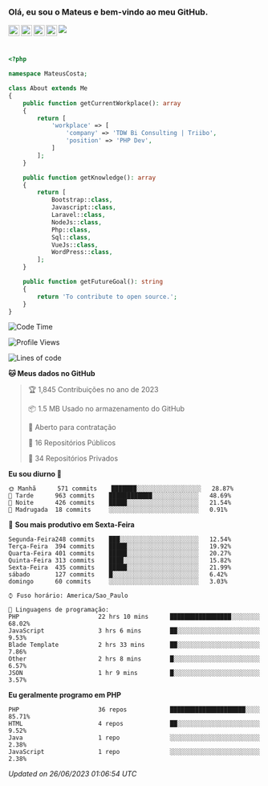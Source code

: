 
### Olá, eu sou o Mateus e bem-vindo ao meu GitHub.

<a href="https://costamateus.com.br/">
  <img align="left" alt="MLC" width="22px" src="https://www.costamateus.com.br/favicon.ico" />
</a>
<a href="https://www.linkedin.com/in/costamateus6/">
  <img align="left" alt="LinkedIn Mateus" width="22px" src="https://cdn.jsdelivr.net/npm/simple-icons@v3/icons/linkedin.svg" />
</a>
<a href="https://www.instagram.com/mateuslc6/">
  <img align="left" alt="Instagram Mateus" width="22px" src="https://cdn.jsdelivr.net/npm/simple-icons@v3/icons/instagram.svg" />
</a>
<a href="https://www.facebook.com/costamateus6/">
  <img align="left" alt="Facebook Mateus" width="22px" src="https://cdn.jsdelivr.net/npm/simple-icons@3.13.0/icons/facebook.svg" />
</a>

![](https://visitor-badge.glitch.me/badge?page_id=costamateus.costamateus)

<br />

```php
<?php

namespace MateusCosta;

class About extends Me
{
    public function getCurrentWorkplace(): array
    {
        return [
            'workplace' => [
                'company' => 'TDW Bi Consulting | Triibo',
                'position' => 'PHP Dev',
            ]
        ];
    }

    public function getKnowledge(): array
    {
        return [
            Bootstrap::class,
            Javascript::class,
            Laravel::class,
            NodeJs::class,
            Php::class,
            Sql::class,
            VueJs::class,
            WordPress::class,
        ];
    }

    public function getFutureGoal(): string
    {
        return 'To contribute to open source.';
    }
}
```

<!--START_SECTION:waka-->
![Code Time](http://img.shields.io/badge/Code%20Time-1%2C409%20hrs%2057%20mins-blue)

![Profile Views](http://img.shields.io/badge/Visualizac%C3%B5es%20do%20perfil-0-blue)

![Lines of code](https://img.shields.io/badge/Desde%20o%20Hello%20World%20eu%20escrevi--2%20Million%20linhas%20de%20c%C3%B3digo-blue)

**🐱 Meus dados no GitHub** 

> 🏆 1,845 Contribuições no ano de 2023
 > 
> 📦 1.5 MB Usado no armazenamento do GitHub 
 > 
> 💼 Aberto para contratação
 > 
> 📜 16 Repositórios Públicos 
 > 
> 🔑 34 Repositórios Privados  
 > 
**Eu sou diurno 🐤** 

```text
🌞 Manhã      571 commits    ███████░░░░░░░░░░░░░░░░░░   28.87% 
🌆 Tarde      963 commits    ████████████░░░░░░░░░░░░░   48.69% 
🌃 Noite      426 commits    █████░░░░░░░░░░░░░░░░░░░░   21.54% 
🌙 Madrugada  18 commits     ░░░░░░░░░░░░░░░░░░░░░░░░░   0.91%

```
📅 **Sou mais produtivo em Sexta-Feira** 

```text
Segunda-Feira248 commits    ███░░░░░░░░░░░░░░░░░░░░░░   12.54% 
Terça-Feira  394 commits    █████░░░░░░░░░░░░░░░░░░░░   19.92% 
Quarta-Feira 401 commits    █████░░░░░░░░░░░░░░░░░░░░   20.27% 
Quinta-Feira 313 commits    ████░░░░░░░░░░░░░░░░░░░░░   15.82% 
Sexta-Feira  435 commits    █████░░░░░░░░░░░░░░░░░░░░   21.99% 
sábado       127 commits    █░░░░░░░░░░░░░░░░░░░░░░░░   6.42% 
domingo      60 commits     ░░░░░░░░░░░░░░░░░░░░░░░░░   3.03%

```


```text
⌚︎ Fuso horário: America/Sao_Paulo

💬 Linguagens de programação: 
PHP                      22 hrs 10 mins      █████████████████░░░░░░░░   68.02% 
JavaScript               3 hrs 6 mins        ██░░░░░░░░░░░░░░░░░░░░░░░   9.53% 
Blade Template           2 hrs 33 mins       ██░░░░░░░░░░░░░░░░░░░░░░░   7.86% 
Other                    2 hrs 8 mins        █░░░░░░░░░░░░░░░░░░░░░░░░   6.57% 
JSON                     1 hr 9 mins         █░░░░░░░░░░░░░░░░░░░░░░░░   3.57%

```

**Eu geralmente programo em PHP** 

```text
PHP                      36 repos            █████████████████████░░░░   85.71% 
HTML                     4 repos             ██░░░░░░░░░░░░░░░░░░░░░░░   9.52% 
Java                     1 repo              ░░░░░░░░░░░░░░░░░░░░░░░░░   2.38% 
JavaScript               1 repo              ░░░░░░░░░░░░░░░░░░░░░░░░░   2.38%

```



 *Updated on 26/06/2023 01:06:54 UTC*
<!--END_SECTION:waka-->

